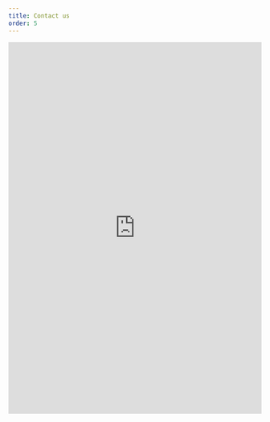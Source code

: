 ```yaml
---
title: Contact us
order: 5
---
```

<iframe src="https://docs.google.com/forms/d/e/1FAIpQLSfE6Jgxmao5Y7qVoletYzICvV3pWcoKU0fIHo_v2R7srDUb8g/viewform?embedded=true" width="100%" height="740px" frameborder="0" marginheight="0" marginwidth="0" loading="lazy" fetchpriority="low" title="League contact form">Loading…</iframe>